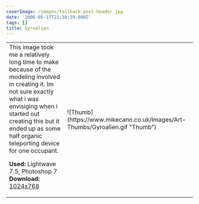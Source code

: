 ```yaml
---
coverImage: /images/fallback-post-header.jpg
date: '2006-05-17T21:38:59.000Z'
tags: []
title: Gyroalien
---
```


<table width="100%" cellspacing="0" cellpadding="0" border="0">
<tr>
<td>This image took me a relatively long time to make because of the modeling involved in creating it. Im not sure exactly what i was envisiging when i started out creating this but it ended up as some half organic teleporting device for one occupant.

<span style="font-weight: bold">Used:</span> Lightwave 7.5, Photoshop 7
<span style="font-weight: bold">Download:</span> [1024x768](https://www.mikecann.co.uk/Images/Art-Full/Gyroalien.jpg)</td>

<td>![Thumb](https://www.mikecann.co.uk/Images/Art-Thumbs/Gyroalien.gif "Thumb")</td>
</tr>
</table>

